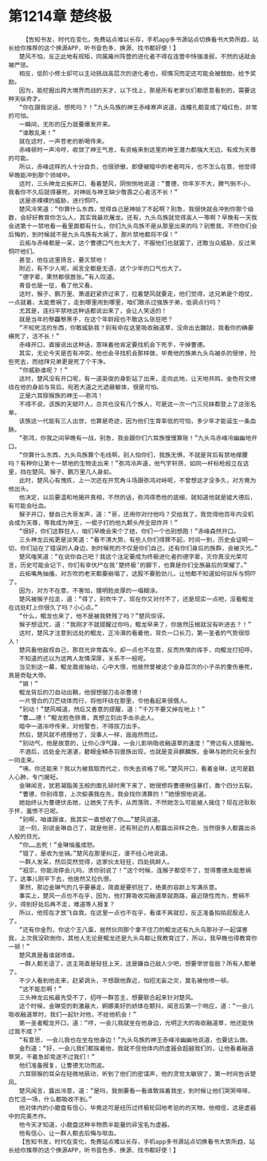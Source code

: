 # 第1214章 楚终极
        【告知书友，时代在变化，免费站点难以长存，手机app多书源站点切换看书大势所趋，站长给你推荐的这个换源APP，听书音色多、换源、找书都好使！】
       楚风不怕，反正此地有规矩，同属雍州阵营的进化者不得在连营中恃强凌弱，不然的话就会被严惩。
       相反，低阶小修士却可以主动挑战高层次的进化者也，视情况而定还可能会被鼓励，给予奖励。
       因为，能挖掘出跨大境界而战的天才，以下伐上，那是所有老家伙们都愿意看到的，需要这种天纵奇才。
       “你在跟我说话，想死吗？！”九头鸟族的神王赤峰寒声说道，连瞳孔都变成了暗红色，非常的可怕。
       一瞬间，无形的压力就要爆发开来。
       “谁敢乱来！”
       就在这时，一声苍老的断喝传来。
       赤峰顿时一声冷哼，收敛了神王气息，有资格来到这里的神王潜力都强大无边，有成为天尊的可能。
       所以，赤峰这样的人十分自负，也很骄傲，即便被暗中的老者呵斥，也不怎么在意，他觉得早晚能冲到那个领域中。
       这时，三头神龙云拓开口，看着楚风，阴恻恻地说道：“曹德，你年岁不大，脾气倒不小，我看你不久后就得暴死，对神祇与神王缺少敬畏之心者活不长！”
       这是赤裸裸的威胁，进行恫吓。
       楚风冷笑道：“你算什么东西，觉得自己是神祇了不起啊？别急，我很快就会冲到你那个级数，会好好教育你怎么人，其实我最欢屠龙。还有，九头鸟族就觉得高人一等啊？早晚有一天我会进第十一禁地看一看里面都有什么，你们九头鸟族不是从那里出来的吗？别惹我，不然你们会后悔的，到时候就不是九头鸟族有大祸了，那片禁地都将不保！”
       云拓与赤峰都是一呆，这个曹德口气也太大了，不服他们也就罢了，还敢当众威胁，反过来恫吓他们。
       甚至，他在这里扬言，要灭禁地！
       附近，有不少人呢，闻言全都是无语，这个少年的口气也大了。
       “德字辈，果然都很嚣张。”有人叹道。
       青音也是一怔，看了他又看。
       这时，猴子、鹏万里、萧遥赶紧挤过来了，拉着楚风就要走，他们觉得，这兄弟是个炮仗，一点就着，太能惹祸了，走到哪里闹到哪里，咱们敢杀过强族子弟，低调点行吗？
       尤其是，连扫平禁地这种话都说出来了，会让人笑话的！
       就是当年的黎龘黎黑手，在这个年龄段也不敢这么张狂吧？
       “不知死活的东西，你敢威胁我？别有命在这里吸收融道草，没命出去蹦跶，我看你的确要横死了，活不长！”
       赤峰开口，直接说出这种话，意味着他肯定要找机会下死手，干掉曹德。
       其实，无论今天是否有冲突，他也会寻找机会那样做，毕竟他的族弟九头鸟被杀的很惨，险些死去，而结拜兄弟更是死了个干净。
       “你威胁谁呢？！”
       这时，楚风没有开口呢，有一道英俊的身影站了出来，走向此地，让天地共鸣，金色符文缭绕在他的身前与背后，宛若大道之光遮蔽躯体，很是可怕。
       正是六耳猕猴族的神王——弥鸿！
       不得不说，该族的天赋吓人，总共也没有几个族人，可是这一次一门三兄妹都登上了这张名单。
       该族这一代能有三人出世，也算是奇迹，因为他们生育率低的可怕，多少年才能诞生一条血脉。
       “弥鸿，你我之间早晚有一战，别急，我会跟你们六耳族慢慢算账！”九头鸟赤峰冷幽幽地开口。
       “你算什么东西，九头鸟族算个毛线啊，别人怕你们，我族无惧，不就是背后有禁地撑腰吗？有种你让第十一禁地的生物走出来！”弥鸿冷声道，他气宇轩昂，如同一杆标枪般立在这里，挡在楚风、猴子、鹏万里几人身前。
       此时，楚风心有愧疚，上一次还在开荒角斗场跟弥鸿对峙呢，不曾想这才没多久，对方竟为他出头。
       他决定，以后要温和地揭开真相，不然的话，弥鸿得悉他的底细，就知道他就是姬大德后，有可能会吐血。
       猴子开口，替自己大哥发声，道：“哥，还用你对付他吗？交给我了，我觉得他百年内没机会成为天尊，等我成为神王，一棍子打的他九颗头颅全部炸开！”
       “很好，你们这群狂人，咱们早晚会来个了结，你们一个也别想跑！”赤峰森然开口。
       三头神龙云拓更是淡笑道：“看不清大势，有些人你们得罪不起，时间一到，历史会证明一切，你们站在了错误的人身边，到时候死的不仅是你们自己，还有你们身后的族群，会被灭光。”
       楚风嗤笑道：“在说你自己吧？我这个注定要成为终极进化者的德字辈，灭你真没光荣可言，历史可能会记下，你们有幸伏尸在我‘楚终极’的脚下，也算是你们全族最后的荣耀了。”
       云拓嘴角抽搐，对方吹的老天都要崩塌了，这股不要脸劲儿，让他都不知道如何驳斥与恫吓了。
       因为，对方不在意，不害怕，摆明脸皮厚的一塌糊涂。
       楚风被猴子拉走，道：“得了，别吹牛了，现在你又对付不了，还是现实一点吧，没看鲲龙在远处盯上你很久了吗？小心点。”
       “什么，鲲龙也来了，他不是被我劈残了吗？”楚风惊讶。
       猴子想诅咒，道：“我刚才不就提醒过你吗，鲲龙早来了，你居然压根就没有听进去？！”
       这时，楚风才注意到远处的鲲龙，正冷漠的看着他，背负一口长刀，第一圣者的气势很惊人！
       楚风看他敌视自己，那目光非常森冷，却一点也不在意，反而热情的挥手，向鲲龙打招呼。
       不知道的还以为这两人友情深厚，关系不一般呢。
       当见到这一幕，鲲龙面皮抽动，心中大恨，他居然曾被这个金身层次的小子杀的重伤垂死，真是奇耻大辱。
       “锵！”
       鲲龙背后的刀自动出鞘，他很想御刀击杀曹德！
       一片雪白的刀芒绕体而行，将他环绕在那里，令他看起来很慑人。
       “别动！”楚风喊道，然后又善意的提醒，道：“千万不要又掉在地上！”
       “曹……德！”鲲龙脸色铁青，真想立刻出手击杀此人。
       暗中一道冷哼传来，对他警告，不得拔刀出手。
       然后，楚风就不搭理他了，没事人一样，迤迤然而过。
       “别动气，他是故意的，让你心浮气躁，一会儿影响吸收融道草的速度！”旁边有人提醒他。
       不酒后，远处金光湛湛，碧眼金鳞赤羽兽族出现，也就是变异麒麟族，金琳与她的兄长金烈一同走来。
       “咦，你还能来？我以为被我取而代之，你失去资格了呢。”楚风开口，看着金琳，这可是戳人心肺，专门揭短。
       金琳闻言，犹若凝脂美玉般的面孔顿时黑下来了，她很想将曹德揪住暴打，轰个四分五裂。
       “曹德，你别得意，上次偷袭我在先，我会找你清算的！”她恨恨地说道。
       她始终认为曹德伏击她，让她失了先手，从而落败，不然她怎么可能被人擒住？现在还耿耿于怀，羞愤不已呢。
       “别啊，咱谁跟谁，我其实一直想收了你……”楚风说道。
       这一刻，别说金琳自己了，就是他哥，还有附近的人都露出异样之色，当然很多人都露出杀人般的目光。
       “你……去死！”金琳恼羞成怒。
       “错了，是收为坐骑。”楚风在那里纠正，漫不经心地说道。
       一群人发呆，然后突然觉得，这家伙太轻狂，四处挑衅人。
       “祖宗，你能消停会儿吗，求你别说了！”这个时候，连猴子都受不了，觉得曹德太能惹祸了，这事儿刚平下去，他居然又拉仇恨。
       果然，那边金琳气的几乎要暴走，简直是要抓狂了，绝美的容颜上写满杀意。
       事实上，楚风一点也不在乎，因为，他打算吸收完融道草就跑路，最近随性而为，惹祸不少，得到好处后再不走，难道等人报复？
       所以，他现在才放飞自我，在这里一点也不在乎，看谁不爽就怼，反正准备拍拍屁股走人了。
       “还有你金烈，你这个王八蛋，居然伙同那个拿不住刀的鲲龙还有九头鸟那孙子一起谋害我，上次我没砍倒你，其他人无论是鲲龙还是九头鸟都让我教育过了，所以，我早晚也得教育你一顿！”
       楚风真是看谁就喷谁。
       一群人都无语了，这主简直是轻狂上天，这是嫌自己敌人少吧，想要举世皆敌？所有人都晕了。
       不少人看到他走来，赶紧调头，不想跟他靠近，怕招无妄之灾，莫名被他喷一顿。
       “这不能忍啊！”
       三头神龙云拓最先受不了，招呼一群苦主，想要联合起来针对楚风。
       这个时候，金琳受的刺激最大，婀娜美好的娇体在颤抖，闻言后第一个响应，道：“一会儿吸收融道草时，我们一起针对他，不给他机会！”
       第一圣者鲲龙开口，道：“哼，一会儿我就坐在他身边，光明正大的吸收融道草，他还能快过我不成？”
       “有意思，一会儿我也在坐在他身边！”九头鸟族的神王赤峰冷幽幽地说道，也要这么做。
       金烈道：“好，一会儿我们都挨着他，我就不信他体内的虚器会超越我们的，让他看着融道草哭，干着急却竞逐不过我们！”
       他们准备报复，让曹德无功而返。
       六耳猕猴的耳朵在轻微地扇动，听到了他们的密谋声，他的灵觉太敏锐了，第一时间告诉楚风。
       楚风闻言，露出冷意，道：“是吗，我倒要看一看谁敢挨着我坐，到时候让他们哭哭啼啼，白忙活一场，什么都吸收不到。”
       他对体内的小磨盘有信心，毕竟这可是经历过终极轮回地考验的的天物，他相信，这是虚器中的完美杰作。
       他今天才知道，小磨盘这种半物质半能量的异宝名为虚器。
       他有信心，让一群人都去后悔与呕血。
       【告知书友，时代在变化，免费站点难以长存，手机app多书源站点切换看书大势所趋，站长给你推荐的这个换源APP，听书音色多、换源、找书都好使！】